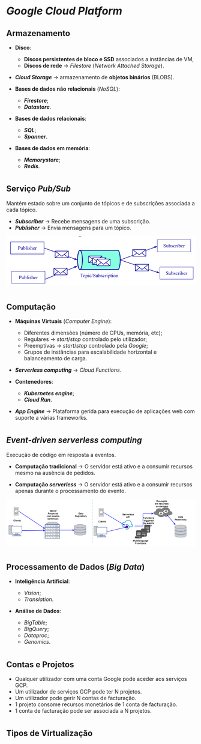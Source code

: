# ___Google Cloud Platform___

## __Armazenamento__

* __Disco__:
    * __Discos persistentes de bloco e SSD__ associados a instâncias de VM,
    * __Discos de rede__ -> _Filestore_ (_Network Attached Storage_).

* ___Cloud Storage___ -> armazenamento de __objetos binários__ (BLOBS).

* __Bases de dados não relacionais__ (_NoSQL_):
    * ___Firestore___;
    * ___Datastore___.

* __Bases de dados relacionais__:
    * ___SQL___;
    * ___Spanner___.

* __Bases de dados em memória__:
    * ___Memorystore___;
    * ___Redis___.

#

## __Serviço__ ___Pub/Sub___

Mantém estado sobre um conjunto de tópicos e de subscrições associada a cada tópico.

* ___Subscriber___ -> Recebe mensagens de uma subscrição.
* ___Publisher___ -> Envia mensagens para um tópico.

<div align="center">

![](../imgs/google-cloud-platform-1.png)

</div>

#

## __Computação__

* __Máquinas Virtuais__ (_Computer Engine_):
    * Diferentes dimensões (número de CPUs, memória, etc);
    * Regulares -> _start_/_stop_ controlado pelo utilizador;
    * Preemptivas -> _start_/_stop_ controlado pela _Google_;
    * Grupos de instâncias para escalabilidade horizontal e balanceamento de carga.

* ___Serverless computing___ -> _Cloud Functions_.

* __Contenedores__:
    * ___Kubernetes engine___;
    * ___Cloud Run___.

* ___App Engine___ -> Plataforma gerida para execução de aplicações web com suporte a várias frameworks.

#

## ___Event-driven serverless computing___

Execução de código em resposta a eventos.

* __Computação tradicional__ -> O servidor está ativo e a consumir recursos mesmo na ausência de pedidos.

* __Computação _serverless___ -> O servidor está ativo e a consumir recursos apenas durante o processamento do evento.

<div align="center">

![](../imgs/google-cloud-platform-2.png)

</div>

#

## __Processamento de Dados (_Big Data_)__

* __Inteligência Artificial__:
    * _Vision_;
    * _Translation_.

* __Análise de Dados__:
    * _BigTable_;
    * _BigQuery_;
    * _Dataproc_;
    * _Genomics_.

#

## __Contas e Projetos__

* Qualquer utilizador com uma conta Google pode aceder aos serviços GCP.
* Um utilizador de serviços GCP pode ter N projetos.
* Um utilizador pode gerir N contas de facturação.
* 1 projeto consome recursos monetários de 1 conta de facturação.
* 1 conta de facturação pode ser associada a N projetos.

#

## __Tipos de Virtualização__